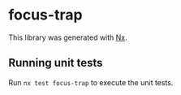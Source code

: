 # focus-trap

This library was generated with [Nx](https://nx.dev).

## Running unit tests

Run `nx test focus-trap` to execute the unit tests.
